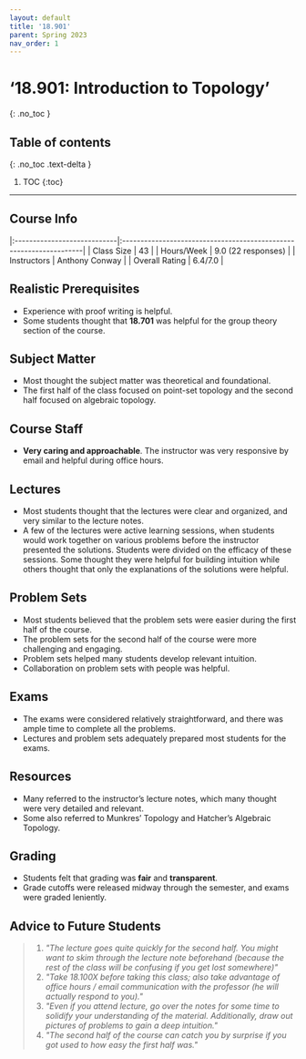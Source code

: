 ```yaml
---
layout: default
title: '18.901'
parent: Spring 2023
nav_order: 1
---
```


# ‘18.901: Introduction to Topology’
{: .no_toc }

## Table of contents
{: .no_toc .text-delta }

1. TOC
{:toc}

---

## Course Info

|:----------------------------|:-------------------------------------------------------------------|
| Class Size    		| 43                                                            		|
| Hours/Week        	| 9.0 (22 responses)                                          	| 
| Instructors         	| Anthony Conway					|
| Overall Rating	| 6.4/7.0						|

## Realistic Prerequisites
* Experience with proof writing is helpful.
* Some students thought that **18.701** was helpful for the group theory section of the course.

## Subject Matter
* Most thought the subject matter was theoretical and foundational. 
* The first half of the class focused on point-set topology and the second half focused on algebraic topology. 

## Course Staff
* **Very caring and approachable**. The instructor was very responsive by email and helpful during office hours. 

## Lectures
* Most students thought that the lectures were clear and organized, and very similar to the lecture notes. 
* A few of the lectures were active learning sessions, when students would work together on various problems before the instructor presented the solutions. Students were divided on the efficacy of these sessions. Some thought they were helpful for building intuition while others thought that only the explanations of the solutions were helpful. 

## Problem Sets
* Most students believed that the problem sets were easier during the first half of the course. 
* The problem sets for the second half of the course were more challenging and engaging.
* Problem sets helped many students develop relevant intuition.
* Collaboration on problem sets with people was helpful.

## Exams
* The exams were considered relatively straightforward, and there was ample time to complete all the problems. 
* Lectures and problem sets adequately prepared most students for the exams. 

## Resources
* Many referred to the instructor’s lecture notes, which many thought were very detailed and relevant.
* Some also referred to Munkres’ Topology and Hatcher’s Algebraic Topology.

## Grading
* Students felt that grading was **fair** and **transparent**. 
* Grade cutoffs were released midway through the semester, and exams were graded leniently. 

## Advice to Future Students
> 1. *"The lecture goes quite quickly for the second half. You might want to skim through the lecture note beforehand (because the rest of the class will be confusing if you get lost somewhere)"* 
> 2. *"Take 18.100X before taking this class; also take advantage of office hours / email communication with the professor (he will actually respond to you)."*
> 3. *"Even if you attend lecture, go over the notes for some time to solidify your understanding of the material. Additionally, draw out pictures of problems to gain a deep intuition."*
> 4. *"The second half of the course can catch you by surprise if you got used to how easy the first half was."*
